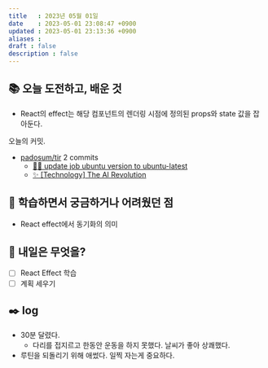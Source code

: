 ```yaml
---
title   : 2023년 05월 01일 
date    : 2023-05-01 23:08:47 +0900
updated : 2023-05-01 23:13:36 +0900
aliases : 
draft : false
description : false
---
```

## 📚 오늘 도전하고, 배운 것

- React의 effect는 해당 컴포넌트의 렌더링 시점에 정의된 props와 state 값을 잡아둔다.

<!-- commit -->
오늘의 커밋.
- [padosum/tir](https://github.com/padosum/tir) 2 commits
  - [👷‍♀️ update job ubuntu version to ubuntu-latest](https://github.com/padosum/tir/commit/9288ee05ec8ff31994fe7b51d8cbcc112b69932f)
  - [✨ [Technology] The AI Revolution](https://github.com/padosum/tir/commit/6bb495128a9d11d9f82b23e3099fe7884add8a14)
<!-- commitstop -->

## 🤔 학습하면서 궁금하거나 어려웠던 점

- React effect에서 동기화의 의미

## 🌅 내일은 무엇을?

- [ ] React Effect 학습
- [ ] 계획 세우기

## ✒️ log
- 30분 달렸다.
  - 다리를 접지르고 한동안 운동을 하지 못했다. 날씨가 좋아 상쾌했다.
- 루틴을 되돌리기 위해 애썼다. 일찍 자는게 중요하다.

